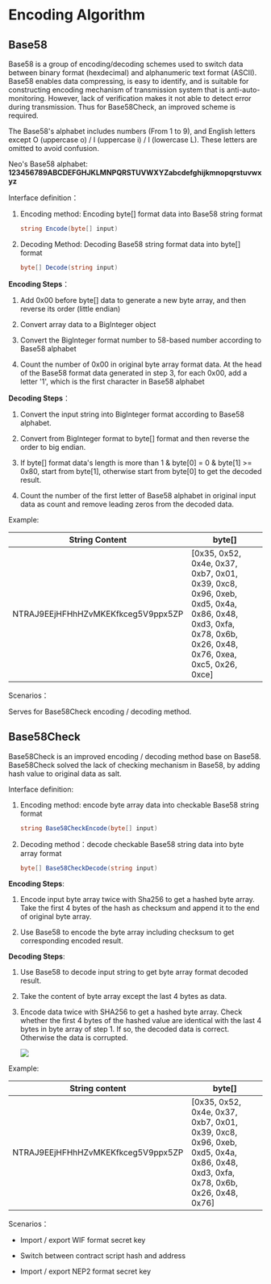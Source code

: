 # Encoding Algorithm

## Base58

Base58 is a group of encoding/decoding schemes used to switch data between binary format (hexdecimal) and alphanumeric text format (ASCII). Base58 enables data compressing, is easy to identify, and is suitable for constructing encoding mechanism of transmission system that is anti-auto-monitoring. However, lack of verification makes it not able to detect error during transmission. Thus for Base58Check, an improved scheme is required.  

The Base58's alphabet includes numbers (From 1 to 9), and English letters except O (uppercase o) / I (uppercase i) / l (lowercase L). These letters are omitted to avoid confusion.

Neo's Base58 alphabet: **123456789ABCDEFGHJKLMNPQRSTUVWXYZabcdefghijkmnopqrstuvwxyz**

Interface definition：

1. Encoding method: Encoding byte[] format data into Base58 string format

   ```cs
   string Encode(byte[] input)
   ```
   
2. Decoding Method: Decoding Base58 string format data into byte[] format

   ```cs
   byte[] Decode(string input)
   ```

**Encoding Steps**：

1. Add 0x00 before byte[] data to generate a new byte array, and then reverse its order (little endian)

2. Convert array data to a BigInteger object

3. Convert the BigInteger format number to 58-based number according to Base58 alphabet

4. Count the number of 0x00 in original byte array format data. At the head of the Base58 format data generated in step 3, for each 0x00, add a letter '1', which is the first character in Base58 alphabet

**Decoding Steps**：

1. Convert the input string into BigInteger format according to Base58 alphabet.

2. Convert from BigInteger format to byte[] format and then reverse the order to big endian.

3. If byte[] format data's length is more than 1 & byte[0] = 0 & byte[1] >= 0x80, start from byte[1], otherwise start from byte[0] to get the decoded result.

4. Count the number of the first letter of Base58 alphabet in original input data as count and remove leading zeros from the decoded data.

Example:

| String Content | byte[] |
| --- | --- |
| NTRAJ9EEjHFHhHZvMKEKfkceg5V9ppx5ZP | [0x35, 0x52, 0x4e, 0x37, 0xb7, 0x01, 0x39, 0xc8, 0x96, 0xeb, 0xd5, 0x4a, 0x86, 0x48, 0xd3, 0xfa, 0x78, 0x6b, 0x26, 0x48, 0x76, 0xea, 0xc5, 0x26, 0xce] |

Scenarios：

Serves for Base58Check encoding / decoding method.

## Base58Check

Base58Check is an improved encoding / decoding method base on Base58. Base58Check solved the lack of checking mechanism in Base58, by adding hash value to original data as salt.


Interface definition:

1. Encoding method: encode byte array data into checkable Base58 string format

   ```cs
   string Base58CheckEncode(byte[] input)
   ```

2. Decoding method：decode checkable Base58 string data into byte array format

   ```cs
   byte[] Base58CheckDecode(string input)
   ```

**Encoding Steps**:

1. Encode input byte array twice with Sha256 to get a hashed byte array. Take the first 4 bytes of the hash as checksum and append it to the end of original byte array.

2. Use Base58 to encode the byte array including checksum to get corresponding encoded result.

**Decoding Steps**:

1. Use Base58 to decode input string to get byte array format decoded result.

2. Take the content of byte array except the last 4 bytes as data.

3. Encode data twice with SHA256 to get a hashed byte array. Check whether the first 4 bytes of the hashed value are identical with the last 4 bytes in byte array of step 1. If so, the decoded data is correct. Otherwise the data is corrupted.

   

   ![](../images/blockchain_paradigm/Base58CheckEncodeAndDecode.png)

Example:

| String content | byte[] |
| --- | --- |
| NTRAJ9EEjHFHhHZvMKEKfkceg5V9ppx5ZP | [0x35, 0x52, 0x4e, 0x37, 0xb7, 0x01, 0x39, 0xc8, 0x96, 0xeb, 0xd5, 0x4a, 0x86, 0x48, 0xd3, 0xfa, 0x78, 0x6b, 0x26, 0x48, 0x76] |

Scenarios：

- Import / export WIF format secret key

- Switch between contract script hash and address

- Import / export NEP2 format secret key
